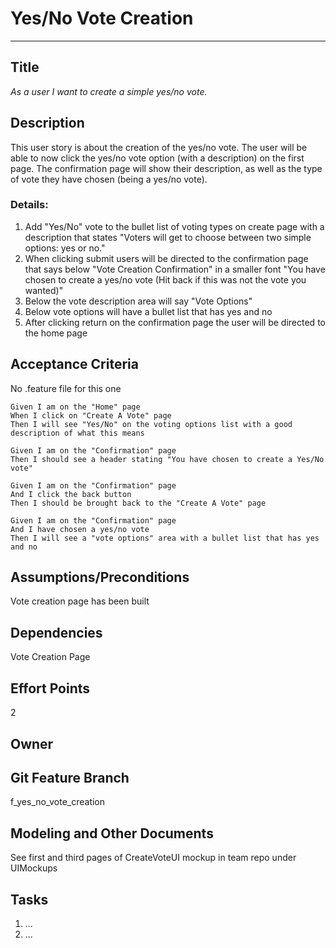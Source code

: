 # Yes/No Vote Creation
<hr>

## Title

*As a user I want to create a simple yes/no vote.*

## Description

This user story is about the creation of the yes/no vote. The user will be able to now click the yes/no vote option (with a description) on the first page. The confirmation page will show their description, as well as the type of vote they have chosen (being a yes/no vote).  

### Details:
1. Add "Yes/No" vote to the bullet list of voting types on create page with a description that states "Voters will get to choose between two simple options: yes or no."
2. When clicking submit users will be directed to the confirmation page that says below "Vote Creation Confirmation" in a smaller font "You have chosen to create a yes/no vote (Hit back if this was not the vote you wanted)"   
3. Below the vote description area will say "Vote Options"
4. Below vote options will have a bullet list that has yes and no 
5. After clicking return on the confirmation page the user will be directed to the home page 

## Acceptance Criteria
No .feature file for this one

    Given I am on the "Home" page 
    When I click on "Create A Vote" page 
    Then I will see "Yes/No" on the voting options list with a good description of what this means

    Given I am on the "Confirmation" page 
    Then I should see a header stating "You have chosen to create a Yes/No vote" 

    Given I am on the "Confirmation" page 
    And I click the back button 
    Then I should be brought back to the "Create A Vote" page 

    Given I am on the "Confirmation" page 
    And I have chosen a yes/no vote 
    Then I will see a "vote options" area with a bullet list that has yes and no 

## Assumptions/Preconditions
Vote creation page has been built

## Dependencies
Vote Creation Page

## Effort Points
2
## Owner

## Git Feature Branch
f_yes_no_vote_creation

## Modeling and Other Documents
See first and third pages of CreateVoteUI mockup in team repo under UIMockups

## Tasks
1. ...
2. ...